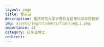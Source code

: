 ```yaml
---
layout: page
title: 黎天送
description: 重庆师范大学计算机与信息科学学院教职
img: assets/img/students/TiansongLi.png
importance: 25
category: 已毕业博士
redirect:
---
```

